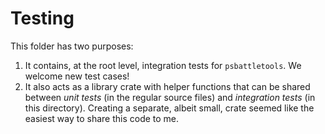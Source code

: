 # Testing
This folder has two purposes:
1. It contains, at the root level, integration tests for `psbattletools`. We welcome new test cases!
2. It also acts as a library crate with helper functions that can be shared between *unit tests* (in the regular source files) and *integration tests* (in this directory). Creating a separate, albeit small, crate seemed like the easiest way to share this code to me.